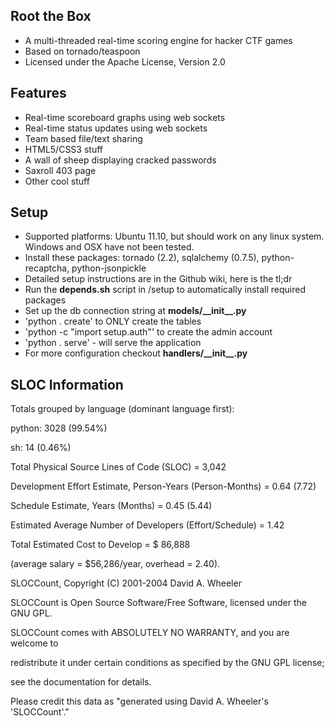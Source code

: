  Root the Box
-------------------
* A multi-threaded real-time scoring engine for hacker CTF games
* Based on tornado/teaspoon
* Licensed under the Apache License, Version 2.0

Features
-------------------
* Real-time scoreboard graphs using web sockets
* Real-time status updates using web sockets
* Team based file/text sharing
* HTML5/CSS3 stuff
* A wall of sheep displaying cracked passwords
* Saxroll 403 page
* Other cool stuff

 Setup
-------------------
* Supported platforms: Ubuntu 11.10, but should work on any linux system.  Windows and OSX have not been tested.
* Install these packages: tornado (2.2), sqlalchemy (0.7.5), python-recaptcha, python-jsonpickle
* Detailed setup instructions are in the Github wiki, here is the tl;dr
* Run the __depends.sh__ script in /setup to automatically install required packages
* Set up the db connection string at __models/\_\_init\_\_.py__
* 'python . create' to ONLY create the tables 
* 'python -c "import setup.auth"' to create the admin account
* 'python . serve' - will serve the application
*  For more configuration checkout __handlers/\_\_init\_\_.py__

SLOC Information
---------------------

Totals grouped by language (dominant language first):

python:        3028 (99.54%)

sh:              14 (0.46%)


Total Physical Source Lines of Code (SLOC)                = 3,042

Development Effort Estimate, Person-Years (Person-Months) = 0.64 (7.72)

Schedule Estimate, Years (Months)                         = 0.45 (5.44)

Estimated Average Number of Developers (Effort/Schedule)  = 1.42

Total Estimated Cost to Develop                           = $ 86,888

 (average salary = $56,286/year, overhead = 2.40).

SLOCCount, Copyright (C) 2001-2004 David A. Wheeler

SLOCCount is Open Source Software/Free Software, licensed under the GNU GPL.

SLOCCount comes with ABSOLUTELY NO WARRANTY, and you are welcome to

redistribute it under certain conditions as specified by the GNU GPL license;

see the documentation for details.

Please credit this data as "generated using David A. Wheeler's 'SLOCCount'."

